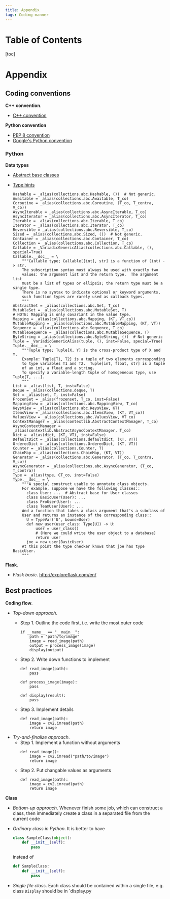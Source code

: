 ```yaml
---
title: Appendix
tags: Coding manner
---
```


# Table of Contents
[toc]

# Appendix
## Coding conventions
**C++ convention**.
* [C++ convention](https://google.github.io/styleguide/cppguide.html)

**Python convention**
* [PEP 8 convention](https://www.python.org/dev/peps/pep-0008/)
* [Google's Python convention](https://google.github.io/styleguide/pyguide.html)

### Python
**Data types**
* [Abstract base classes](https://docs.python.org/3/library/collections.abc.html)
* [Type hints](https://github.com/python/cpython/blob/3.8/Lib/typing.py#L1438)

    ```python=
    Hashable = _alias(collections.abc.Hashable, ())  # Not generic.
    Awaitable = _alias(collections.abc.Awaitable, T_co)
    Coroutine = _alias(collections.abc.Coroutine, (T_co, T_contra, V_co))
    AsyncIterable = _alias(collections.abc.AsyncIterable, T_co)
    AsyncIterator = _alias(collections.abc.AsyncIterator, T_co)
    Iterable = _alias(collections.abc.Iterable, T_co)
    Iterator = _alias(collections.abc.Iterator, T_co)
    Reversible = _alias(collections.abc.Reversible, T_co)
    Sized = _alias(collections.abc.Sized, ())  # Not generic.
    Container = _alias(collections.abc.Container, T_co)
    Collection = _alias(collections.abc.Collection, T_co)
    Callable = _VariadicGenericAlias(collections.abc.Callable, (), special=True)
    Callable.__doc__ = \
        """Callable type; Callable[[int], str] is a function of (int) -> str.
        The subscription syntax must always be used with exactly two
        values: the argument list and the return type.  The argument list
        must be a list of types or ellipsis; the return type must be a single type.
        There is no syntax to indicate optional or keyword arguments,
        such function types are rarely used as callback types.
        """
    AbstractSet = _alias(collections.abc.Set, T_co)
    MutableSet = _alias(collections.abc.MutableSet, T)
    # NOTE: Mapping is only covariant in the value type.
    Mapping = _alias(collections.abc.Mapping, (KT, VT_co))
    MutableMapping = _alias(collections.abc.MutableMapping, (KT, VT))
    Sequence = _alias(collections.abc.Sequence, T_co)
    MutableSequence = _alias(collections.abc.MutableSequence, T)
    ByteString = _alias(collections.abc.ByteString, ())  # Not generic
    Tuple = _VariadicGenericAlias(tuple, (), inst=False, special=True)
    Tuple.__doc__ = \
        """Tuple type; Tuple[X, Y] is the cross-product type of X and Y.
        Example: Tuple[T1, T2] is a tuple of two elements corresponding
        to type variables T1 and T2.  Tuple[int, float, str] is a tuple
        of an int, a float and a string.
        To specify a variable-length tuple of homogeneous type, use Tuple[T, ...].
        """
    List = _alias(list, T, inst=False)
    Deque = _alias(collections.deque, T)
    Set = _alias(set, T, inst=False)
    FrozenSet = _alias(frozenset, T_co, inst=False)
    MappingView = _alias(collections.abc.MappingView, T_co)
    KeysView = _alias(collections.abc.KeysView, KT)
    ItemsView = _alias(collections.abc.ItemsView, (KT, VT_co))
    ValuesView = _alias(collections.abc.ValuesView, VT_co)
    ContextManager = _alias(contextlib.AbstractContextManager, T_co)
    AsyncContextManager = _alias(contextlib.AbstractAsyncContextManager, T_co)
    Dict = _alias(dict, (KT, VT), inst=False)
    DefaultDict = _alias(collections.defaultdict, (KT, VT))
    OrderedDict = _alias(collections.OrderedDict, (KT, VT))
    Counter = _alias(collections.Counter, T)
    ChainMap = _alias(collections.ChainMap, (KT, VT))
    Generator = _alias(collections.abc.Generator, (T_co, T_contra, V_co))
    AsyncGenerator = _alias(collections.abc.AsyncGenerator, (T_co, T_contra))
    Type = _alias(type, CT_co, inst=False)
    Type.__doc__ = \
        """A special construct usable to annotate class objects.
        For example, suppose we have the following classes::
          class User: ...  # Abstract base for User classes
          class BasicUser(User): ...
          class ProUser(User): ...
          class TeamUser(User): ...
        And a function that takes a class argument that's a subclass of
        User and returns an instance of the corresponding class::
          U = TypeVar('U', bound=User)
          def new_user(user_class: Type[U]) -> U:
              user = user_class()
              # (Here we could write the user object to a database)
              return user
          joe = new_user(BasicUser)
        At this point the type checker knows that joe has type BasicUser.
        """
    ```

**Flask**. 
* *Flask basic*. http://exploreflask.com/en/

## Best practices
**Coding flow**.
* *Top-down approach*.
    * Step 1. Outline the code first, i.e. write the most outer code

        ```python=
        if __name__ == "__main__":
            path = "path/to/image"
            image = read_image(path)
            output = process_image(image)
            display(output)
        ```
    * Step 2. Write down functions to implement
        ```python=
        def read_image(path):
            pass
        
        def process_image(image):
            pass
        
        def display(result):
            pass
        ```
    * Step 3. Implement details
        ```python=
        def read_image(path):
            image = cv2.imread(path)
            return image
        ```
* *Try-and-finalize approach*.
    * Step 1. Implement a function without arguments
        ```python=
        def read_image():
            image = cv2.imread("path/to/image")
            return image
        ```
    * Step 2. Put changable values as arguments
        ```python=
        def read_image(path):
            image = cv2.imread(path)
            return image
        ``` 


**Class**
* *Bottom-up approach*. Whenever finish some job, which can construct a class, then immediately create a class in a separated file from the current code
* *Ordinary class in Python*. It is better to have

    ```python
    class SampleClass(object):
        def __init__(self):
            pass
    ```
    
    instead of

    ```python
    def SampleClass:
        def __init__(self):
            pass
    ```

* *Single file class*. Each class should be contained within a single file, e.g. class `Display` should be in `display.py